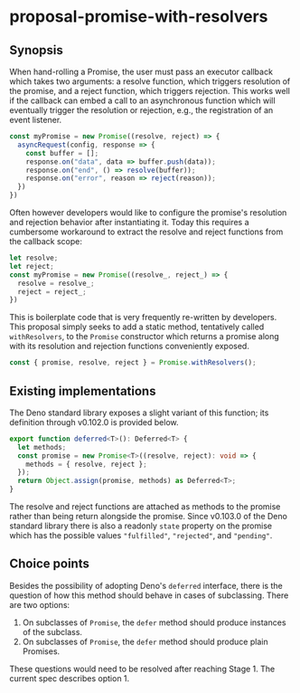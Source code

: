 # proposal-promise-with-resolvers

## Synopsis

When hand-rolling a Promise, the user must pass an executor callback which takes two arguments: a resolve function, which triggers resolution of the promise, and a reject function, which triggers rejection. This works well if the callback can embed a call to an asynchronous function which will eventually trigger the resolution or rejection, e.g., the registration of an event listener.

```js
const myPromise = new Promise((resolve, reject) => {
  asyncRequest(config, response => {
    const buffer = [];
    response.on("data", data => buffer.push(data));
    response.on("end", () => resolve(buffer));
    response.on("error", reason => reject(reason));
  })
})
```

Often however developers would like to configure the promise's resolution and rejection behavior after instantiating it. Today this requires a cumbersome workaround to extract the resolve and reject functions from the callback scope:

```js
let resolve;
let reject;
const myPromise = new Promise((resolve_, reject_) => {
  resolve = resolve_;
  reject = reject_;
})
```

This is boilerplate code that is very frequently re-written by developers. This proposal simply seeks to add a static method, tentatively called `withResolvers`, to the `Promise` constructor which returns a promise along with its resolution and rejection functions conveniently exposed.

```js
const { promise, resolve, reject } = Promise.withResolvers();
```

## Existing implementations

The Deno standard library exposes a slight variant of this function; its definition through v0.102.0 is provided below.

```ts
export function deferred<T>(): Deferred<T> {
  let methods;
  const promise = new Promise<T>((resolve, reject): void => {
    methods = { resolve, reject };
  });
  return Object.assign(promise, methods) as Deferred<T>;
}
```

The resolve and reject functions are attached as methods to the promise rather than being return alongside the promise. Since v0.103.0 of the Deno standard library there is also a readonly `state` property on the promise which has the possible values `"fulfilled"`, `"rejected"`, and `"pending"`.

## Choice points

Besides the possibility of adopting Deno's `deferred` interface, there is the question of how this method should behave in cases of subclassing. There are two options:

1. On subclasses of `Promise`, the `defer` method should produce instances of the subclass.
2. On subclasses of `Promise`, the `defer` method should produce plain Promises.

These questions would need to be resolved after reaching Stage 1. The current spec describes option 1.
